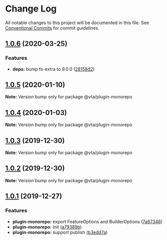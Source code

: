 # Change Log

All notable changes to this project will be documented in this file.
See [Conventional Commits](https://conventionalcommits.org) for commit guidelines.

## [1.0.6](https://github.com/vta-js/vta/compare/v1.0.5...v1.0.6) (2020-03-25)

### Features

- **deps:** bump fs-extra to 9.0.0 ([28158d2](https://github.com/vta-js/vta/commit/28158d2))

## [1.0.5](https://github.com/vta-js/vta/compare/v1.0.4...v1.0.5) (2020-01-10)

**Note:** Version bump only for package @vta/plugin-monorepo

## [1.0.4](https://github.com/vta-js/vta/compare/v1.0.3...v1.0.4) (2020-01-03)

**Note:** Version bump only for package @vta/plugin-monorepo

## [1.0.3](https://github.com/vta-js/vta/compare/v1.0.2...v1.0.3) (2019-12-30)

**Note:** Version bump only for package @vta/plugin-monorepo

## [1.0.2](https://github.com/vta-js/vta/compare/v1.0.1...v1.0.2) (2019-12-30)

**Note:** Version bump only for package @vta/plugin-monorepo

## [1.0.1](https://github.com/vta-js/vta/compare/v1.0.0...v1.0.1) (2019-12-27)

### Features

- **plugin-monorepo:** export FeatureOptions and BuilderOptions ([7a67346](https://github.com/vta-js/vta/commit/7a67346))
- **plugin-monorepo:** init ([a79389b](https://github.com/vta-js/vta/commit/a79389b))
- **plugin-monorepo:** support publish ([b3edd7a](https://github.com/vta-js/vta/commit/b3edd7a))
